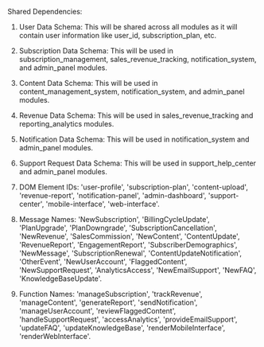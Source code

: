 Shared Dependencies:

1. User Data Schema: This will be shared across all modules as it will contain user information like user_id, subscription_plan, etc.

2. Subscription Data Schema: This will be used in subscription_management, sales_revenue_tracking, notification_system, and admin_panel modules.

3. Content Data Schema: This will be used in content_management_system, notification_system, and admin_panel modules.

4. Revenue Data Schema: This will be used in sales_revenue_tracking and reporting_analytics modules.

5. Notification Data Schema: This will be used in notification_system and admin_panel modules.

6. Support Request Data Schema: This will be used in support_help_center and admin_panel modules.

7. DOM Element IDs: 'user-profile', 'subscription-plan', 'content-upload', 'revenue-report', 'notification-panel', 'admin-dashboard', 'support-center', 'mobile-interface', 'web-interface'.

8. Message Names: 'NewSubscription', 'BillingCycleUpdate', 'PlanUpgrade', 'PlanDowngrade', 'SubscriptionCancellation', 'NewRevenue', 'SalesCommission', 'NewContent', 'ContentUpdate', 'RevenueReport', 'EngagementReport', 'SubscriberDemographics', 'NewMessage', 'SubscriptionRenewal', 'ContentUpdateNotification', 'OtherEvent', 'NewUserAccount', 'FlaggedContent', 'NewSupportRequest', 'AnalyticsAccess', 'NewEmailSupport', 'NewFAQ', 'KnowledgeBaseUpdate'.

9. Function Names: 'manageSubscription', 'trackRevenue', 'manageContent', 'generateReport', 'sendNotification', 'manageUserAccount', 'reviewFlaggedContent', 'handleSupportRequest', 'accessAnalytics', 'provideEmailSupport', 'updateFAQ', 'updateKnowledgeBase', 'renderMobileInterface', 'renderWebInterface'.